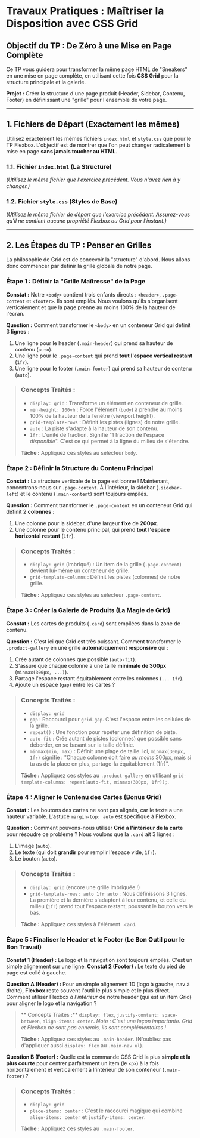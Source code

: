 
#  Travaux Pratiques : Maîtriser la Disposition avec CSS Grid

## Objectif du TP : De Zéro à une Mise en Page Complète

Ce TP vous guidera pour transformer la même page HTML de "Sneakers" en une mise en page complète, en utilisant cette fois **CSS Grid** pour la structure principale et la galerie.

**Projet :** Créer la structure d'une page produit (Header, Sidebar, Contenu, Footer) en définissant une "grille" pour l'ensemble de votre page.

---

## 1. Fichiers de Départ (Exactement les mêmes)

Utilisez exactement les mêmes fichiers `index.html` et `style.css` que pour le TP Flexbox. L'objectif est de montrer que l'on peut changer radicalement la mise en page **sans jamais toucher au HTML**.

### 1.1. Fichier `index.html` (La Structure)
*(Utilisez le même fichier que l'exercice précédent. Vous n'avez rien à y changer.)*

### 1.2. Fichier `style.css` (Styles de Base)
*(Utilisez le même fichier de départ que l'exercice précédent. Assurez-vous qu'il ne contient aucune propriété Flexbox ou Grid pour l'instant.)*

---

## 2. Les Étapes du TP : Penser en Grilles

La philosophie de Grid est de concevoir la "structure" d'abord. Nous allons donc commencer par définir la grille globale de notre page.

### Étape 1 : Définir la "Grille Maîtresse" de la Page

**Constat :** Notre `<body>` contient trois enfants directs : `<header>`, `.page-content` et `<footer>`. Ils sont empilés. Nous voulons qu'ils s'organisent verticalement et que la page prenne au moins 100% de la hauteur de l'écran.

**Question :** Comment transformer le `<body>` en un conteneur Grid qui définit 3 **lignes** :
1.  Une ligne pour le header (`.main-header`) qui prend sa hauteur de contenu (`auto`).
2.  Une ligne pour le `.page-content` qui prend **tout l'espace vertical restant** (`1fr`).
3.  Une ligne pour le footer (`.main-footer`) qui prend sa hauteur de contenu (`auto`).

> ###  Concepts Traités :
> * `display: grid` : Transforme un élément en conteneur de grille.
> * `min-height: 100vh` : Force l'élément (`body`) à prendre au moins 100% de la hauteur de la fenêtre (viewport height).
> * `grid-template-rows` : Définit les pistes (lignes) de notre grille.
> * `auto` : La piste s'adapte à la hauteur de son contenu.
> * `1fr` : L'unité de fraction. Signifie "1 fraction de l'espace *disponible*". C'est ce qui permet à la ligne du milieu de s'étendre.
>
> **Tâche :** Appliquez ces styles au sélecteur `body`.

### Étape 2 : Définir la Structure du Contenu Principal

**Constat :** La structure verticale de la page est bonne ! Maintenant, concentrons-nous sur `.page-content`. À l'intérieur, la sidebar (`.sidebar-left`) et le contenu (`.main-content`) sont toujours empilés.

**Question :** Comment transformer le `.page-content` en un conteneur Grid qui définit 2 **colonnes** :
1.  Une colonne pour la sidebar, d'une largeur **fixe** de **200px**.
2.  Une colonne pour le contenu principal, qui prend **tout l'espace horizontal restant** (`1fr`).

> ###  Concepts Traités :
> * `display: grid` (imbriqué) : Un item de la grille (`.page-content`) devient lui-même un conteneur de grille.
> * `grid-template-columns` : Définit les pistes (colonnes) de notre grille.
>
> **Tâche :** Appliquez ces styles au sélecteur `.page-content`.

### Étape 3 : Créer la Galerie de Produits (La Magie de Grid)

**Constat :** Les cartes de produits (`.card`) sont empilées dans la zone de contenu.

**Question :** C'est ici que Grid est très puissant. Comment transformer le `.product-gallery` en une grille **automatiquement responsive** qui :
1.  Crée autant de colonnes que possible (`auto-fit`).
2.  S'assure que chaque colonne a une taille **minimale de 300px** (`minmax(300px, ...)`).
3.  Partage l'espace restant équitablement entre les colonnes (`... 1fr`).
4.  Ajoute un espace (`gap`) entre les cartes ?

> ###  Concepts Traités :
> * `display: grid`
> * `gap` : Raccourci pour `grid-gap`. C'est l'espace entre les cellules de la grille.
> * `repeat()` : Une fonction pour répéter une définition de piste.
> * `auto-fit` : Crée autant de pistes (colonnes) que possible sans déborder, en se basant sur la taille définie.
> * `minmax(min, max)` : Définit une plage de taille. Ici, `minmax(300px, 1fr)` signifie : "Chaque colonne doit faire *au moins* 300px, mais si tu as de la place en plus, partage-la équitablement (1fr)".
>
> **Tâche :** Appliquez ces styles au `.product-gallery` en utilisant `grid-template-columns: repeat(auto-fit, minmax(300px, 1fr));`.

### Étape 4 : Aligner le Contenu des Cartes (Bonus Grid)

**Constat :** Les boutons des cartes ne sont pas alignés, car le texte a une hauteur variable. L'astuce `margin-top: auto` est spécifique à Flexbox.

**Question :** Comment pouvons-nous utiliser **Grid à l'intérieur de la carte** pour résoudre ce problème ? Nous voulons que la `.card` ait 3 lignes :
1.  L'image (`auto`).
2.  Le texte (qui doit **grandir** pour remplir l'espace vide, `1fr`).
3.  Le bouton (`auto`).

> ###  Concepts Traités :
> * `display: grid` (encore une grille imbriquée !)
> * `grid-template-rows: auto 1fr auto` : Nous définissons 3 lignes. La première et la dernière s'adaptent à leur contenu, et celle du milieu (`1fr`) prend tout l'espace restant, poussant le bouton vers le bas.
>
> **Tâche :** Appliquez ces styles à l'élément `.card`.

### Étape 5 : Finaliser le Header et le Footer (Le Bon Outil pour le Bon Travail)

**Constat 1 (Header) :** Le logo et la navigation sont toujours empilés. C'est un simple alignement sur une ligne.
**Constat 2 (Footer) :** Le texte du pied de page est collé à gauche.

**Question A (Header) :** Pour un simple alignement 1D (logo à gauche, nav à droite), **Flexbox** reste souvent l'outil le plus simple et le plus direct. Comment utiliser Flexbox *à l'intérieur* de notre header (qui est un item Grid) pour aligner le logo et la navigation ?
> ** Concepts Traités :** `display: flex`, `justify-content: space-between`, `align-items: center`.
> *Note : C'est une leçon importante. Grid et Flexbox ne sont pas ennemis, ils sont complémentaires !*
>
> **Tâche :** Appliquez ces styles au `.main-header`. (N'oubliez pas d'appliquer aussi `display: flex` au `.main-nav ul`).

**Question B (Footer) :** Quelle est la commande CSS Grid la plus **simple et la plus courte** pour centrer parfaitement un item (le `<p>`) à la fois horizontalement et verticalement à l'intérieur de son conteneur (`.main-footer`) ?
> ###  Concepts Traités :
> * `display: grid`
> * `place-items: center` : C'est le raccourci magique qui combine `align-items: center` et `justify-items: center`.
>
> **Tâche :** Appliquez ces styles au `.main-footer`.
